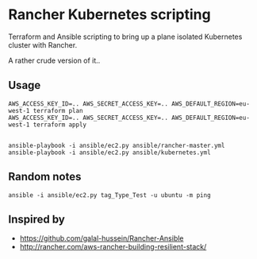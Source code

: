 # Rancher Kubernetes scripting

Terraform and Ansible scripting to bring up a plane isolated Kubernetes cluster with Rancher.

A rather crude version of it..

## Usage

```
AWS_ACCESS_KEY_ID=.. AWS_SECRET_ACCESS_KEY=.. AWS_DEFAULT_REGION=eu-west-1 terraform plan
AWS_ACCESS_KEY_ID=.. AWS_SECRET_ACCESS_KEY=.. AWS_DEFAULT_REGION=eu-west-1 terraform apply


ansible-playbook -i ansible/ec2.py ansible/rancher-master.yml
ansible-playbook -i ansible/ec2.py ansible/kubernetes.yml
```
## Random notes
```
ansible -i ansible/ec2.py tag_Type_Test -u ubuntu -m ping
```

## Inspired by

* https://github.com/galal-hussein/Rancher-Ansible
* http://rancher.com/aws-rancher-building-resilient-stack/

